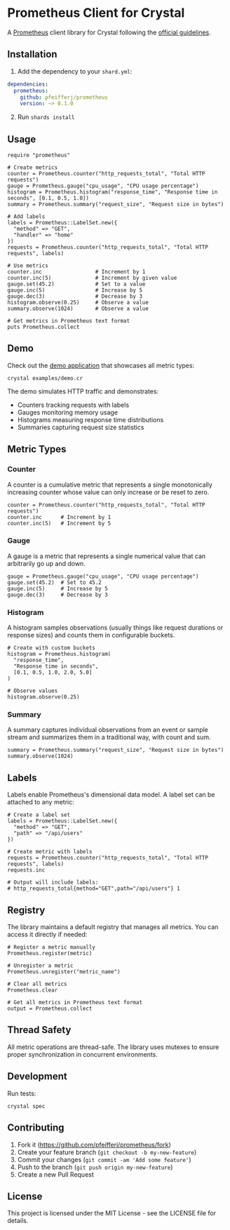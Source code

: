 # Prometheus Client for Crystal

A [Prometheus](https://prometheus.io) client library for Crystal following the [official guidelines](https://prometheus.io/docs/instrumenting/writing_clientlibs/).

## Installation

1. Add the dependency to your `shard.yml`:

```yaml
dependencies:
  prometheus:
    github: pfeifferj/prometheus
    version: ~> 0.1.0
```

2. Run `shards install`

## Usage

```crystal
require "prometheus"

# Create metrics
counter = Prometheus.counter("http_requests_total", "Total HTTP requests")
gauge = Prometheus.gauge("cpu_usage", "CPU usage percentage")
histogram = Prometheus.histogram("response_time", "Response time in seconds", [0.1, 0.5, 1.0])
summary = Prometheus.summary("request_size", "Request size in bytes")

# Add labels
labels = Prometheus::LabelSet.new({
  "method" => "GET",
  "handler" => "home"
})
requests = Prometheus.counter("http_requests_total", "Total HTTP requests", labels)

# Use metrics
counter.inc                 # Increment by 1
counter.inc(5)              # Increment by given value
gauge.set(45.2)             # Set to a value
gauge.inc(5)                # Increase by 5
gauge.dec(3)                # Decrease by 3
histogram.observe(0.25)     # Observe a value
summary.observe(1024)       # Observe a value

# Get metrics in Prometheus text format
puts Prometheus.collect
```

## Demo

Check out the [demo application](examples/demo.cr) that showcases all metric types:

```crystal
crystal examples/demo.cr
```

The demo simulates HTTP traffic and demonstrates:

- Counters tracking requests with labels
- Gauges monitoring memory usage
- Histograms measuring response time distributions
- Summaries capturing request size statistics

## Metric Types

### Counter

A counter is a cumulative metric that represents a single monotonically increasing counter whose value can only increase or be reset to zero.

```crystal
counter = Prometheus.counter("http_requests_total", "Total HTTP requests")
counter.inc      # Increment by 1
counter.inc(5)   # Increment by 5
```

### Gauge

A gauge is a metric that represents a single numerical value that can arbitrarily go up and down.

```crystal
gauge = Prometheus.gauge("cpu_usage", "CPU usage percentage")
gauge.set(45.2)  # Set to 45.2
gauge.inc(5)     # Increase by 5
gauge.dec(3)     # Decrease by 3
```

### Histogram

A histogram samples observations (usually things like request durations or response sizes) and counts them in configurable buckets.

```crystal
# Create with custom buckets
histogram = Prometheus.histogram(
  "response_time",
  "Response time in seconds",
  [0.1, 0.5, 1.0, 2.0, 5.0]
)

# Observe values
histogram.observe(0.25)
```

### Summary

A summary captures individual observations from an event or sample stream and summarizes them in a traditional way, with count and sum.

```crystal
summary = Prometheus.summary("request_size", "Request size in bytes")
summary.observe(1024)
```

## Labels

Labels enable Prometheus's dimensional data model. A label set can be attached to any metric:

```crystal
# Create a label set
labels = Prometheus::LabelSet.new({
  "method" => "GET",
  "path" => "/api/users"
})

# Create metric with labels
requests = Prometheus.counter("http_requests_total", "Total HTTP requests", labels)
requests.inc

# Output will include labels:
# http_requests_total{method="GET",path="/api/users"} 1
```

## Registry

The library maintains a default registry that manages all metrics. You can access it directly if needed:

```crystal
# Register a metric manually
Prometheus.register(metric)

# Unregister a metric
Prometheus.unregister("metric_name")

# Clear all metrics
Prometheus.clear

# Get all metrics in Prometheus text format
output = Prometheus.collect
```

## Thread Safety

All metric operations are thread-safe. The library uses mutexes to ensure proper synchronization in concurrent environments.

## Development

Run tests:

```crystal
crystal spec
```

## Contributing

1. Fork it (<https://github.com/pfeifferj/prometheus/fork>)
2. Create your feature branch (`git checkout -b my-new-feature`)
3. Commit your changes (`git commit -am 'Add some feature'`)
4. Push to the branch (`git push origin my-new-feature`)
5. Create a new Pull Request

## License

This project is licensed under the MIT License - see the LICENSE file for details.
